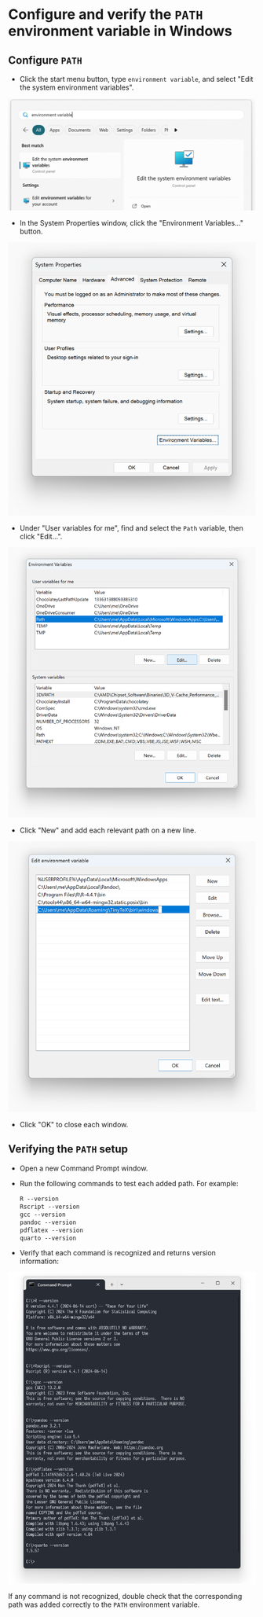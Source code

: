# Configure and verify the `PATH` environment variable in Windows

## Configure `PATH`

- Click the start menu button, type `environment variable`, and select
   "Edit the system environment variables".

![Edit the system environment variables](images/start-menu-search.png)

- In the System Properties window, click the "Environment Variables..." button.

![Environment Variables](images/environment-variables.png)

- Under "User variables for me", find and select the `Path` variable,
   then click "Edit...".

![Edit Path](images/edit-path.png)

- Click "New" and add each relevant path on a new line.

![Add new path](images/add-new-path.png)

- Click "OK" to close each window.

## Verifying the `PATH` setup

- Open a new Command Prompt window.

- Run the following commands to test each added path.
   For example:

  ```batchfile
  R --version
  Rscript --version
  gcc --version
  pandoc --version
  pdflatex --version
  quarto --version
  ```

- Verify that each command is recognized and returns version information:

![Command Prompt Output](images/command-prompt-output.png)

  If any command is not recognized, double check that the corresponding path
  was added correctly to the `PATH` environment variable.
